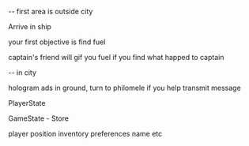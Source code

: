

-- first area is outside city

Arrive in ship

your first objective is find fuel

captain's friend will gif you fuel if you find what happed to captain




-- in city

hologram ads in ground, turn to philomele if you help transmit message





PlayerState




GameState - Store

player position
inventory
preferences
name etc